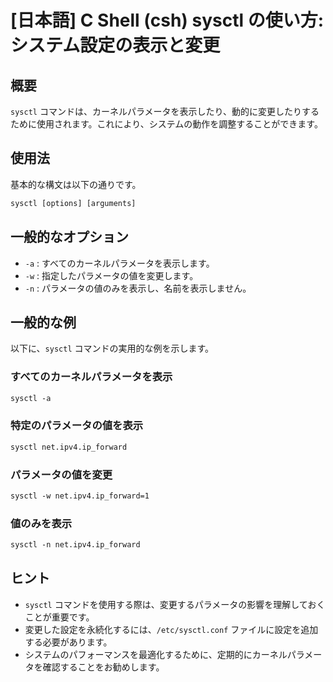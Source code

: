# [日本語] C Shell (csh) sysctl の使い方: システム設定の表示と変更

## 概要
`sysctl` コマンドは、カーネルパラメータを表示したり、動的に変更したりするために使用されます。これにより、システムの動作を調整することができます。

## 使用法
基本的な構文は以下の通りです。

```csh
sysctl [options] [arguments]
```

## 一般的なオプション
- `-a` : すべてのカーネルパラメータを表示します。
- `-w` : 指定したパラメータの値を変更します。
- `-n` : パラメータの値のみを表示し、名前を表示しません。

## 一般的な例
以下に、`sysctl` コマンドの実用的な例を示します。

### すべてのカーネルパラメータを表示
```csh
sysctl -a
```

### 特定のパラメータの値を表示
```csh
sysctl net.ipv4.ip_forward
```

### パラメータの値を変更
```csh
sysctl -w net.ipv4.ip_forward=1
```

### 値のみを表示
```csh
sysctl -n net.ipv4.ip_forward
```

## ヒント
- `sysctl` コマンドを使用する際は、変更するパラメータの影響を理解しておくことが重要です。
- 変更した設定を永続化するには、`/etc/sysctl.conf` ファイルに設定を追加する必要があります。
- システムのパフォーマンスを最適化するために、定期的にカーネルパラメータを確認することをお勧めします。